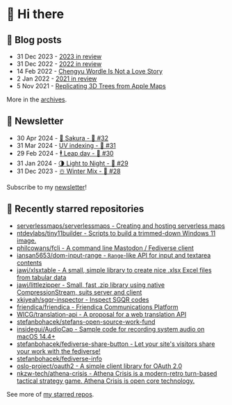 # 👋 Hi there

## 📝 Blog posts

<!-- feed start -->
- 31 Dec 2023 - [2023 in review](https://cheeaun.com/blog/2023/12/2023-in-review/)
- 31 Dec 2022 - [2022 in review](https://cheeaun.com/blog/2022/12/2022-in-review/)
- 14 Feb 2022 - [Chengyu Wordle Is Not a Love Story](https://cheeaun.com/blog/2022/02/chengyu-wordle-is-not-a-love-story/)
- 2 Jan 2022 - [2021 in review](https://cheeaun.com/blog/2022/01/2021-in-review/)
- 5 Nov 2021 - [Replicating 3D Trees from Apple Maps](https://cheeaun.com/blog/2021/11/replicating-3d-trees-apple-maps/)
<!-- feed end -->

More in the [archives](https://cheeaun.com/blog/archives/).

## 📰 Newsletter

<!-- newsletter start -->
- 30 Apr 2024 - [🌸 Sakura - 🥫 #32](https://cheeaun.substack.com/p/sakura-32)
- 31 Mar 2024 - [UV indexing - 🥫 #31](https://cheeaun.substack.com/p/uv-indexing-31)
- 29 Feb 2024 - [🕴️ Leap day - 🥫 #30](https://cheeaun.substack.com/p/leap-day-30)
- 31 Jan 2024 - [🌗 Light to Night - 🥫 #29](https://cheeaun.substack.com/p/light-to-night-29)
- 31 Dec 2023 - [☃️ Winter Mix - 🥫 #28](https://cheeaun.substack.com/p/winter-mix-28)
<!-- newsletter end -->

Subscribe to my [newsletter](https://cheeaun.substack.com/)!

## 🌟 Recently starred repositories

<!-- starred repos start -->
- [serverlessmaps/serverlessmaps - Creating and hosting serverless maps](https://github.com/serverlessmaps/serverlessmaps)
- [ntdevlabs/tiny11builder - Scripts to build a trimmed-down Windows 11 image.](https://github.com/ntdevlabs/tiny11builder)
- [philcowans/fcli - A command line Mastodon / Fediverse client](https://github.com/philcowans/fcli)
- [iansan5653/dom-input-range - `Range`-like API for input and textarea contents](https://github.com/iansan5653/dom-input-range)
- [jawj/xlsxtable - A small, simple library to create nice .xlsx Excel files from tabular data](https://github.com/jawj/xlsxtable)
- [jawj/littlezipper - Small, fast .zip library using native CompressionStream, suits server and client](https://github.com/jawj/littlezipper)
- [xkjyeah/sgqr-inspector - Inspect SGQR codes](https://github.com/xkjyeah/sgqr-inspector)
- [friendica/friendica - Friendica Communications Platform](https://github.com/friendica/friendica)
- [WICG/translation-api - A proposal for a web translation API](https://github.com/WICG/translation-api)
- [stefanbohacek/stefans-open-source-work-fund](https://github.com/stefanbohacek/stefans-open-source-work-fund)
- [insidegui/AudioCap - Sample code for recording system audio on macOS 14.4+](https://github.com/insidegui/AudioCap)
- [stefanbohacek/fediverse-share-button - Let your site's visitors share your work with the fediverse!](https://github.com/stefanbohacek/fediverse-share-button)
- [stefanbohacek/fediverse-info](https://github.com/stefanbohacek/fediverse-info)
- [oslo-project/oauth2 - A simple client library for OAuth 2.0](https://github.com/oslo-project/oauth2)
- [nkzw-tech/athena-crisis - Athena Crisis is a modern-retro turn-based tactical strategy game. Athena Crisis is open core technology.](https://github.com/nkzw-tech/athena-crisis)
<!-- starred repos end -->

See more of [my starred repos](https://github.com/stars/cheeaun/).
